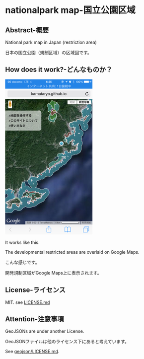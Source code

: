 # nationalpark map-国立公園区域

## Abstract-概要
National park map in Japan (restriction area)

日本の国立公園（規制区域）の区域図です。

## How does it work?-どんなものか？
![screen shot](screenshot.png)

It works like this.

The developmental restricted areas are overlaid on Google Maps.

こんな感じです。

開発規制区域がGoogle Maps上に表示されます。

## License-ライセンス
MIT. see [LICENSE.md](LICENSE.md)

## Attention-注意事項
GeoJSONs are under another License.

GeoJSONファイルは他のライセンス下にあると考えています。

See [geojson/LICENSE.md](geojson/LICENSE.md).
